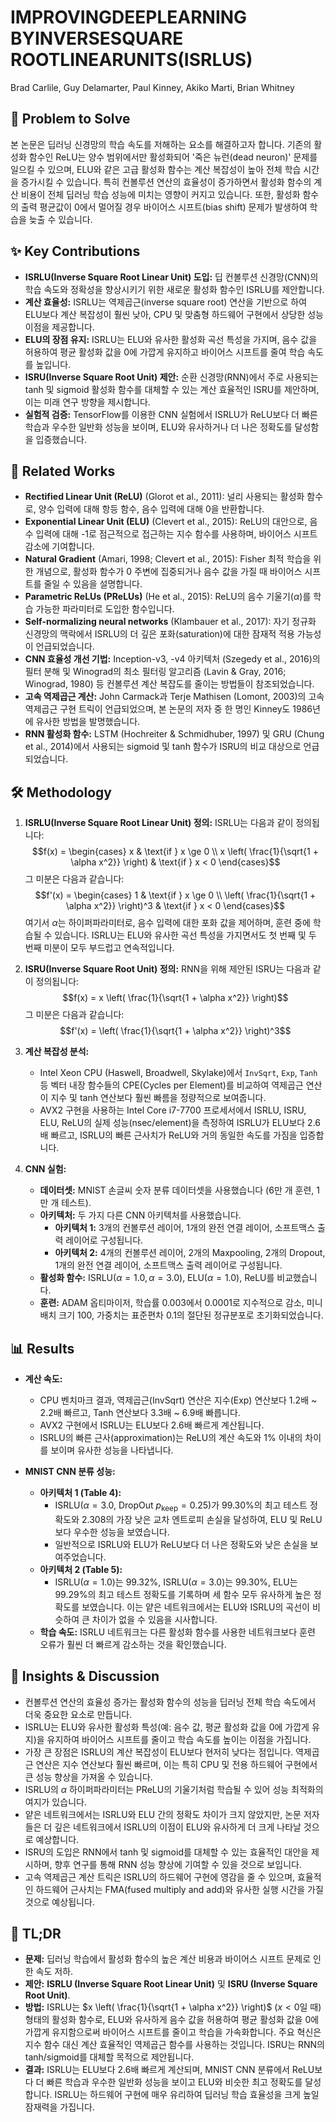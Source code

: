 # IMPROVINGDEEPLEARNING BYINVERSESQUARE ROOTLINEARUNITS(ISRLUS)

Brad Carlile, Guy Delamarter, Paul Kinney, Akiko Marti, Brian Whitney

## 🧩 Problem to Solve

본 논문은 딥러닝 신경망의 학습 속도를 저해하는 요소를 해결하고자 합니다. 기존의 활성화 함수인 ReLU는 양수 범위에서만 활성화되어 '죽은 뉴런(dead neuron)' 문제를 일으킬 수 있으며, ELU와 같은 고급 활성화 함수는 계산 복잡성이 높아 전체 학습 시간을 증가시킬 수 있습니다. 특히 컨볼루션 연산의 효율성이 증가하면서 활성화 함수의 계산 비용이 전체 딥러닝 학습 성능에 미치는 영향이 커지고 있습니다. 또한, 활성화 함수의 출력 평균값이 0에서 멀어질 경우 바이어스 시프트(bias shift) 문제가 발생하여 학습을 늦출 수 있습니다.

## ✨ Key Contributions

- **ISRLU(Inverse Square Root Linear Unit) 도입:** 딥 컨볼루션 신경망(CNN)의 학습 속도와 정확성을 향상시키기 위한 새로운 활성화 함수인 ISRLU를 제안합니다.
- **계산 효율성:** ISRLU는 역제곱근(inverse square root) 연산을 기반으로 하여 ELU보다 계산 복잡성이 훨씬 낮아, CPU 및 맞춤형 하드웨어 구현에서 상당한 성능 이점을 제공합니다.
- **ELU의 장점 유지:** ISRLU는 ELU와 유사한 활성화 곡선 특성을 가지며, 음수 값을 허용하여 평균 활성화 값을 0에 가깝게 유지하고 바이어스 시프트를 줄여 학습 속도를 높입니다.
- **ISRU(Inverse Square Root Unit) 제안:** 순환 신경망(RNN)에서 주로 사용되는 tanh 및 sigmoid 활성화 함수를 대체할 수 있는 계산 효율적인 ISRU를 제안하며, 이는 미래 연구 방향을 제시합니다.
- **실험적 검증:** TensorFlow를 이용한 CNN 실험에서 ISRLU가 ReLU보다 더 빠른 학습과 우수한 일반화 성능을 보이며, ELU와 유사하거나 더 나은 정확도를 달성함을 입증했습니다.

## 📎 Related Works

- **Rectified Linear Unit (ReLU)** (Glorot et al., 2011): 널리 사용되는 활성화 함수로, 양수 입력에 대해 항등 함수, 음수 입력에 대해 0을 반환합니다.
- **Exponential Linear Unit (ELU)** (Clevert et al., 2015): ReLU의 대안으로, 음수 입력에 대해 -1로 점근적으로 접근하는 지수 함수를 사용하며, 바이어스 시프트 감소에 기여합니다.
- **Natural Gradient** (Amari, 1998; Clevert et al., 2015): Fisher 최적 학습을 위한 개념으로, 활성화 함수가 0 주변에 집중되거나 음수 값을 가질 때 바이어스 시프트를 줄일 수 있음을 설명합니다.
- **Parametric ReLUs (PReLUs)** (He et al., 2015): ReLU의 음수 기울기($\alpha$)를 학습 가능한 파라미터로 도입한 함수입니다.
- **Self-normalizing neural networks** (Klambauer et al., 2017): 자기 정규화 신경망의 맥락에서 ISRLU의 더 깊은 포화(saturation)에 대한 잠재적 적용 가능성이 언급되었습니다.
- **CNN 효율성 개선 기법:** Inception-v3, -v4 아키텍처 (Szegedy et al., 2016)의 필터 분해 및 Winograd의 최소 필터링 알고리즘 (Lavin & Gray, 2016; Winograd, 1980) 등 컨볼루션 계산 복잡도를 줄이는 방법들이 참조되었습니다.
- **고속 역제곱근 계산:** John Carmack과 Terje Mathisen (Lomont, 2003)의 고속 역제곱근 구현 트릭이 언급되었으며, 본 논문의 저자 중 한 명인 Kinney도 1986년에 유사한 방법을 발명했습니다.
- **RNN 활성화 함수:** LSTM (Hochreiter & Schmidhuber, 1997) 및 GRU (Chung et al., 2014)에서 사용되는 sigmoid 및 tanh 함수가 ISRU의 비교 대상으로 언급되었습니다.

## 🛠️ Methodology

1. **ISRLU(Inverse Square Root Linear Unit) 정의:**
   ISRLU는 다음과 같이 정의됩니다:
   $$f(x) = \begin{cases} x & \text{if } x \ge 0 \\ x \left( \frac{1}{\sqrt{1 + \alpha x^2}} \right) & \text{if } x < 0 \end{cases}$$
   그 미분은 다음과 같습니다:
   $$f'(x) = \begin{cases} 1 & \text{if } x \ge 0 \\ \left( \frac{1}{\sqrt{1 + \alpha x^2}} \right)^3 & \text{if } x < 0 \end{cases}$$
   여기서 $\alpha$는 하이퍼파라미터로, 음수 입력에 대한 포화 값을 제어하며, 훈련 중에 학습될 수 있습니다. ISRLU는 ELU와 유사한 곡선 특성을 가지면서도 첫 번째 및 두 번째 미분이 모두 부드럽고 연속적입니다.

2. **ISRU(Inverse Square Root Unit) 정의:**
   RNN을 위해 제안된 ISRU는 다음과 같이 정의됩니다:
   $$f(x) = x \left( \frac{1}{\sqrt{1 + \alpha x^2}} \right)$$
   그 미분은 다음과 같습니다:
   $$f'(x) = \left( \frac{1}{\sqrt{1 + \alpha x^2}} \right)^3$$

3. **계산 복잡성 분석:**

   - Intel Xeon CPU (Haswell, Broadwell, Skylake)에서 `InvSqrt`, `Exp`, `Tanh` 등 벡터 내장 함수들의 CPE(Cycles per Element)를 비교하여 역제곱근 연산이 지수 및 tanh 연산보다 훨씬 빠름을 정량적으로 보여줍니다.
   - AVX2 구현을 사용하는 Intel Core i7-7700 프로세서에서 ISRLU, ISRU, ELU, ReLU의 실제 성능(nsec/element)을 측정하여 ISRLU가 ELU보다 2.6배 빠르고, ISRLU의 빠른 근사치가 ReLU와 거의 동일한 속도를 가짐을 입증합니다.

4. **CNN 실험:**
   - **데이터셋:** MNIST 손글씨 숫자 분류 데이터셋을 사용했습니다 (6만 개 훈련, 1만 개 테스트).
   - **아키텍처:** 두 가지 다른 CNN 아키텍처를 사용했습니다.
     - **아키텍처 1:** 3개의 컨볼루션 레이어, 1개의 완전 연결 레이어, 소프트맥스 출력 레이어로 구성됩니다.
     - **아키텍처 2:** 4개의 컨볼루션 레이어, 2개의 Maxpooling, 2개의 Dropout, 1개의 완전 연결 레이어, 소프트맥스 출력 레이어로 구성됩니다.
   - **활성화 함수:** ISRLU($\alpha=1.0, \alpha=3.0$), ELU($\alpha=1.0$), ReLU를 비교했습니다.
   - **훈련:** ADAM 옵티마이저, 학습률 0.003에서 0.0001로 지수적으로 감소, 미니배치 크기 100, 가중치는 표준편차 0.1의 절단된 정규분포로 초기화되었습니다.

## 📊 Results

- **계산 속도:**

  - CPU 벤치마크 결과, 역제곱근(InvSqrt) 연산은 지수(Exp) 연산보다 1.2배 ~ 2.2배 빠르고, Tanh 연산보다 3.3배 ~ 6.9배 빠릅니다.
  - AVX2 구현에서 ISRLU는 ELU보다 2.6배 빠르게 계산됩니다.
  - ISRLU의 빠른 근사(approximation)는 ReLU의 계산 속도와 1% 이내의 차이를 보이며 유사한 성능을 나타냅니다.

- **MNIST CNN 분류 성능:**
  - **아키텍처 1 (Table 4):**
    - ISRLU($\alpha=3.0$, DropOut $p_{\text{keep}}=0.25$)가 99.30%의 최고 테스트 정확도와 2.308의 가장 낮은 교차 엔트로피 손실을 달성하여, ELU 및 ReLU보다 우수한 성능을 보였습니다.
    - 일반적으로 ISRLU와 ELU가 ReLU보다 더 나은 정확도와 낮은 손실을 보여주었습니다.
  - **아키텍처 2 (Table 5):**
    - ISRLU($\alpha=1.0$)는 99.32%, ISRLU($\alpha=3.0$)는 99.30%, ELU는 99.29%의 최고 테스트 정확도를 기록하며 세 함수 모두 유사하게 높은 정확도를 보였습니다. 이는 얕은 네트워크에서는 ELU와 ISRLU의 곡선이 비슷하여 큰 차이가 없을 수 있음을 시사합니다.
  - **학습 속도:** ISRLU 네트워크는 다른 활성화 함수를 사용한 네트워크보다 훈련 오류가 훨씬 더 빠르게 감소하는 것을 확인했습니다.

## 🧠 Insights & Discussion

- 컨볼루션 연산의 효율성 증가는 활성화 함수의 성능을 딥러닝 전체 학습 속도에서 더욱 중요한 요소로 만듭니다.
- ISRLU는 ELU와 유사한 활성화 특성(예: 음수 값, 평균 활성화 값을 0에 가깝게 유지)을 유지하여 바이어스 시프트를 줄이고 학습 속도를 높이는 이점을 가집니다.
- 가장 큰 장점은 ISRLU의 계산 복잡성이 ELU보다 현저히 낮다는 점입니다. 역제곱근 연산은 지수 연산보다 훨씬 빠르며, 이는 특히 CPU 및 전용 하드웨어 구현에서 큰 성능 향상을 가져올 수 있습니다.
- ISRLU의 $\alpha$ 하이퍼파라미터는 PReLU의 기울기처럼 학습될 수 있어 성능 최적화의 여지가 있습니다.
- 얕은 네트워크에서는 ISRLU와 ELU 간의 정확도 차이가 크지 않았지만, 논문 저자들은 더 깊은 네트워크에서 ISRLU의 이점이 ELU와 유사하게 더 크게 나타날 것으로 예상합니다.
- ISRU의 도입은 RNN에서 tanh 및 sigmoid를 대체할 수 있는 효율적인 대안을 제시하며, 향후 연구를 통해 RNN 성능 향상에 기여할 수 있을 것으로 보입니다.
- 고속 역제곱근 계산 트릭은 ISRLU의 하드웨어 구현에 영감을 줄 수 있으며, 효율적인 하드웨어 근사치는 FMA(fused multiply and add)와 유사한 실행 시간을 가질 것으로 예상됩니다.

## 📌 TL;DR

- **문제:** 딥러닝 학습에서 활성화 함수의 높은 계산 비용과 바이어스 시프트 문제로 인한 속도 저하.
- **제안:** **ISRLU (Inverse Square Root Linear Unit)** 및 **ISRU (Inverse Square Root Unit)**.
- **방법:** ISRLU는 $x \left( \frac{1}{\sqrt{1 + \alpha x^2}} \right)$ ($x < 0$일 때) 형태의 활성화 함수로, ELU와 유사하게 음수 값을 허용하여 평균 활성화 값을 0에 가깝게 유지함으로써 바이어스 시프트를 줄이고 학습을 가속화합니다. 주요 혁신은 지수 함수 대신 계산 효율적인 역제곱근 함수를 사용하는 것입니다. ISRU는 RNN의 tanh/sigmoid를 대체할 목적으로 제안됩니다.
- **결과:** ISRLU는 ELU보다 2.6배 빠르게 계산되며, MNIST CNN 분류에서 ReLU보다 더 빠른 학습과 우수한 일반화 성능을 보이고 ELU와 비슷한 최고 정확도를 달성합니다. ISRLU는 하드웨어 구현에 매우 유리하여 딥러닝 학습 효율성을 크게 높일 잠재력을 가집니다.
